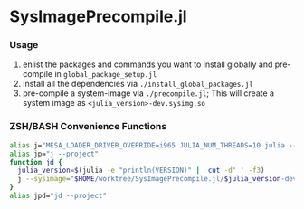 # SysImagePrecompile.jl

### Usage

1. enlist the packages and commands you want to install globally and pre-compile in `global_package_setup.jl`
2. install all the dependencies via `./install_global_packages.jl`
3. pre-compile a system-image via `./precompile.jl`; This will create a system image as `<julia_version>-dev.sysimg.so`


### ZSH/BASH Convenience Functions

```bash
alias j="MESA_LOADER_DRIVER_OVERRIDE=i965 JULIA_NUM_THREADS=10 julia --depwarn=yes"
alias jp="j --project"
function jd {
  julia_version=$(julia -e "println(VERSION)" |  cut -d' ' -f3)
  j --sysimage="$HOME/worktree/SysImagePrecompile.jl/$julia_version-dev.sysimg.so" "$@"
}
alias jpd="jd --project"
```
